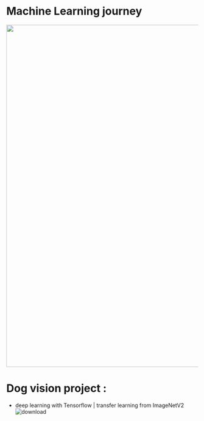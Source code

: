 # Machine Learning journey

<p align="center">
<img src="https://user-images.githubusercontent.com/97141979/170573669-b2b3f132-4d94-4f4a-a55f-5a14551db165.png " width="700" height="900">
</p>

# Dog vision project : 
- deep learning with Tensorflow | transfer learning from ImageNetV2
![download](https://user-images.githubusercontent.com/97141979/171483972-9925b8ed-338a-4dfd-b946-49524b2fe743.png)
